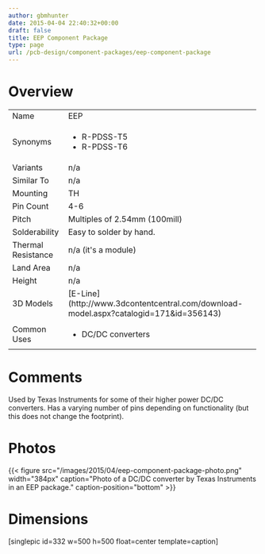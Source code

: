 ```yaml
---
author: gbmhunter
date: 2015-04-04 22:40:32+00:00
draft: false
title: EEP Component Package
type: page
url: /pcb-design/component-packages/eep-component-package
---
```


# Overview


<table style="width: 500px;" >
<tbody >
<tr >

<td >Name
</td>

<td >EEP
</td>
</tr>
<tr >

<td >Synonyms
</td>

<td >



  * R-PDSS-T5
  * R-PDSS-T6


</td>
</tr>
<tr >

<td >Variants
</td>

<td >n/a
</td>
</tr>
<tr >

<td >Similar To
</td>

<td >n/a
</td>
</tr>
<tr >

<td >Mounting
</td>

<td >TH
</td>
</tr>
<tr >

<td >Pin Count
</td>

<td >4-6
</td>
</tr>
<tr >

<td >Pitch
</td>

<td >Multiples of 2.54mm (100mill)
</td>
</tr>
<tr >

<td >Solderability
</td>

<td >Easy to solder by hand.
</td>
</tr>
<tr >

<td >Thermal Resistance
</td>

<td >n/a (it's a module)
</td>
</tr>
<tr >

<td >Land Area
</td>

<td >n/a
</td>
</tr>
<tr >

<td >Height
</td>

<td >n/a
</td>
</tr>
<tr >

<td >3D Models
</td>

<td >[E-Line](http://www.3dcontentcentral.com/download-model.aspx?catalogid=171&id=356143)
</td>
</tr>
<tr >

<td >Common Uses
</td>

<td >



  * DC/DC converters


</td>
</tr>
</tbody>
</table>


# Comments




Used by Texas Instruments for some of their higher power DC/DC converters. Has a varying number of pins depending on functionality (but this does not change the footprint).




# Photos


{{< figure src="/images/2015/04/eep-component-package-photo.png" width="384px" caption="Photo of a DC/DC converter by Texas Instruments in an EEP package." caption-position="bottom" >}}


# Dimensions




[singlepic id=332 w=500 h=500 float=center template=caption]
